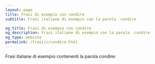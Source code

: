 ```yaml
---
layout: page
title: Frasi di esempio con condire 
subtitle: Frasi italiane di esempio con la parola  condire

og_title: Frasi di esempio con condire 
og_description: Frasi italiane di esempio con la parola  condire
og_type: website
permalink: /frasi/c/condire.html
---
```


Frasi italiane di esempio contenenti la parola condire:


